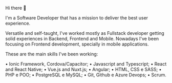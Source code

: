 Hi there 👋

I'm a Software Developer that has a mission to deliver the best user experience.

Versatile and self-taught, I've worked mostly as Fullstack developer getting solid experiences in Backend, Frontend and Mobile. Nowadays I've been focusing on Frontend development, specially in mobile applications.

These are the main skills I've been working:

• Ionic Framework, Cordova/Capacitor;
• Javascript and Typescript;
• React and React Native;
• Vue.js and Nuxt.js;
• Angular;
• HTML, CSS e SASS;
• PHP e POO;
• PostgreSQL e MySQL;
• Git, Github e Azure Devops;
• Scrum.
